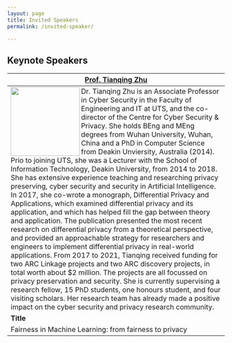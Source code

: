 ```yaml
---
layout: page
title: Invited Speakers
permalink: /invited-speaker/

---
```


## **Keynote Speakers**
| [**Prof. Tianqing Zhu**](https://profiles.uts.edu.au/Tianqing.Zhu) |
|--------------------|
| <img src="../figures/photo-zhu.jpeg" align="left" width="160"> Dr. Tianqing Zhu is an Associate Professor in Cyber Security in the Faculty of Engineering and IT at UTS, and the co-director of the Centre for Cyber Security & Privacy. She holds BEng and MEng degrees from Wuhan University, Wuhan, China and a PhD in Computer Science from Deakin Unviersity, Australia (2014). Prio to joining UTS, she was a Lecturer with the School of Information Technology, Deakin University, from 2014 to 2018. She has extensive experience teaching and researching privacy preserving, cyber security and security in Artificial Intelligence. In 2017, she co-wrote a monograph, Differential Privacy and Applications, which examined differential privacy and its application, and which has helped fill the gap between theory and application. The publication presented the most recent research on differential privacy from a theoretical perspective, and provided an approachable strategy for researchers and engineers to implement differential privacy in real-world applications. From 2017 to 2021, Tianqing received funding for two ARC Linkage projects and two ARC discovery projects, in total worth about $2 million. The projects are all focussed on privacy preservation and security. She is currently supervising a research fellow, 15 PhD students, one honours student, and four visiting scholars. Her research team has already made a positive impact on the cyber security and privacy research community. |
|**Title**|
| Fairness in Machine Learning: from fairness to privacy |
